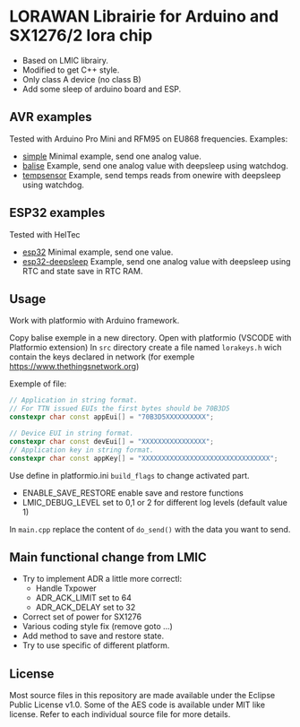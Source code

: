 # LORAWAN Librairie for Arduino and SX1276/2 lora chip

* Based on LMIC librairy.
* Modified to get C++ style.
* Only class A device (no class B)
* Add some sleep of arduino board and ESP.

## AVR examples

Tested with Arduino Pro Mini and RFM95 on EU868 frequencies. Examples:

* [simple](examples/simple/) Minimal example, send one analog value.
* [balise](examples/balise/) Example, send one analog value with deepsleep using watchdog.
* [tempsensor](examples/tempsensor/) Example, send temps reads from onewire with deepsleep using watchdog.

## ESP32 examples

Tested with HelTec

* [esp32](examples/esp32/) Minimal example, send one value.
* [esp32-deepsleep](examples/esp32-deepsleep/) Example, send one analog value with deepsleep using RTC and state save in RTC RAM.

## Usage

Work with platformio with Arduino framework.

Copy balise exemple in a new directory.
Open with platformio (VSCODE with Platformio extension)
In ``src`` directory create a file named ``lorakeys.h`` wich contain the keys declared in network (for exemple <https://www.thethingsnetwork.org>)

Exemple of file:

```cpp
// Application in string format.
// For TTN issued EUIs the first bytes should be 70B3D5
constexpr char const appEui[] = "70B3D5XXXXXXXXXX";

// Device EUI in string format.
constexpr char const devEui[] = "XXXXXXXXXXXXXXXX";
// Application key in string format.
constexpr char const appKey[] = "XXXXXXXXXXXXXXXXXXXXXXXXXXXXXXXX";

```

Use define in platformio.ini `build_flags` to change activated part.

* ENABLE_SAVE_RESTORE enable save and restore functions
* LMIC_DEBUG_LEVEL set to 0,1 or 2 for different log levels (default value 1)

In ``main.cpp`` replace the content of ``do_send()`` with the data you want to send.

## Main functional change from LMIC

* Try to implement ADR a little more correctl:
  * Handle Txpower
  * ADR_ACK_LIMIT set to 64
  * ADR_ACK_DELAY set to 32
* Correct set of power for SX1276
* Various coding style fix (remove goto ...)
* Add method to save and restore state.
* Try to use specific of different platform.

## License

Most source files in this repository are made available under the Eclipse Public License v1.0.
Some of the AES code is available under MIT like license. Refer to each individual source file for more details.

